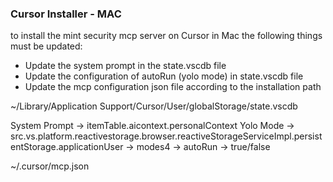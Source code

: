### Cursor Installer - MAC

to install the mint security mcp server on Cursor in Mac the following things must be updated:
- Update the system prompt in the state.vscdb file
- Update the configuration of autoRun (yolo mode) in state.vscdb file
- Update the mcp configuration json file according to the installation path


~/Library/Application Support/Cursor/User/globalStorage/state.vscdb

System Prompt -> itemTable.aicontext.personalContext
Yolo Mode -> src.vs.platform.reactivestorage.browser.reactiveStorageServiceImpl.persistentStorage.applicationUser -> modes4 -> autoRun -> true/false

~/.cursor/mcp.json